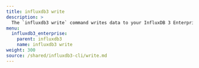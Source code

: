 ```yaml
---
title: influxdb3 write
description: >
  The `influxdb3 write` command writes data to your InfluxDB 3 Enterprise server.
menu:
  influxdb3_enterprise:
    parent: influxdb3
    name: influxdb3 write
weight: 300
source: /shared/influxdb3-cli/write.md
---
```


<!--
The content of this file is at content/shared/influxdb3-cli/write.md
-->
